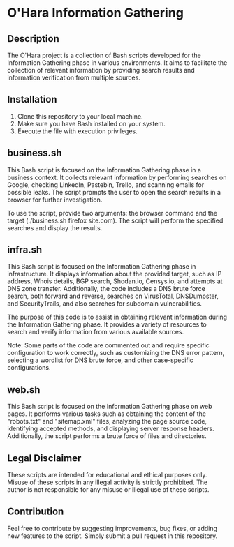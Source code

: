# O'Hara Information Gathering

## Description

The O'Hara project is a collection of Bash scripts developed for the Information Gathering phase in various environments. It aims to facilitate the collection of relevant information by providing search results and information verification from multiple sources.

## Installation

1. Clone this repository to your local machine.
2. Make sure you have Bash installed on your system.
3. Execute the file with execution privileges.

## business.sh

This Bash script is focused on the Information Gathering phase in a business context. It collects relevant information by performing searches on Google, checking LinkedIn, Pastebin, Trello, and scanning emails for possible leaks. The script prompts the user to open the search results in a browser for further investigation.

To use the script, provide two arguments: the browser command and the target (./business.sh firefox site.com). The script will perform the specified searches and display the results.

## infra.sh

This Bash script is focused on the Information Gathering phase in infrastructure. It displays information about the provided target, such as IP address, Whois details, BGP search, Shodan.io, Censys.io, and attempts at DNS zone transfer. Additionally, the code includes a DNS brute force search, both forward and reverse, searches on VirusTotal, DNSDumpster, and SecurityTrails, and also searches for subdomain vulnerabilities.

The purpose of this code is to assist in obtaining relevant information during the Information Gathering phase. It provides a variety of resources to search and verify information from various available sources.

Note: Some parts of the code are commented out and require specific configuration to work correctly, such as customizing the DNS error pattern, selecting a wordlist for DNS brute force, and other case-specific configurations.

## web.sh

This Bash script is focused on the Information Gathering phase on web pages. It performs various tasks such as obtaining the content of the "robots.txt" and "sitemap.xml" files, analyzing the page source code, identifying accepted methods, and displaying server response headers. Additionally, the script performs a brute force of files and directories.

## Legal Disclaimer

These scripts are intended for educational and ethical purposes only. Misuse of these scripts in any illegal activity is strictly prohibited. The author is not responsible for any misuse or illegal use of these scripts.

## Contribution

Feel free to contribute by suggesting improvements, bug fixes, or adding new features to the script. Simply submit a pull request in this repository.
